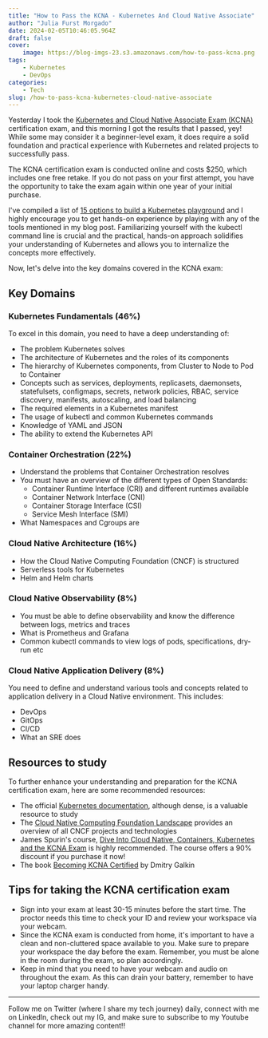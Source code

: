 ```yaml
---
title: "How to Pass the KCNA - Kubernetes And Cloud Native Associate"
author: "Julia Furst Morgado"
date: 2024-02-05T10:46:05.964Z
draft: false
cover:
    image: https://blog-imgs-23.s3.amazonaws.com/how-to-pass-kcna.png
tags: 
    - Kubernetes
    - DevOps
categories: 
    - Tech
slug: /how-to-pass-kcna-kubernetes-cloud-native-associate
---
```


Yesterday I took the [Kubernetes and Cloud Native Associate Exam (KCNA)](https://www.cncf.io/training/certification/kcna/) certification exam, and this morning I got the results that I passed, yey!
While some may consider it a beginner-level exam, it does require a solid foundation and practical experience with Kubernetes and related projects to successfully pass. 

The KCNA certification exam is conducted online and costs $250, which includes one free retake. If you do not pass on your first attempt, you have the opportunity to take the exam again within one year of your initial purchase.

I've compiled a list of [15 options to build a Kubernetes playground](https://www.juliafmorgado.com/posts/15-options-to-build-kubernetes-playground/) and I highly encourage you to get hands-on experience by playing with any of the tools mentioned in my blog post. Familiarizing yourself with the kubectl command line is crucial and the practical, hands-on approach solidifies your understanding of Kubernetes and allows you to internalize the concepts more effectively.

Now, let's delve into the key domains covered in the KCNA exam:

## Key Domains

### Kubernetes Fundamentals (46%)

To excel in this domain, you need to have a deep understanding of:

- The problem Kubernetes solves
- The architecture of Kubernetes and the roles of its components
- The hierarchy of Kubernetes components, from Cluster to Node to Pod to Container
- Concepts such as services, deployments, replicasets, daemonsets, statefulsets, configmaps, secrets, network policies, RBAC, service discovery, manifests, autoscaling, and load balancing
- The required elements in a Kubernetes manifest
- The usage of kubectl and common Kubernetes commands
- Knowledge of YAML and JSON
- The ability to extend the Kubernetes API

### Container Orchestration (22%)

- Understand the problems that Container Orchestration resolves
- You must have an overview of the different types of Open Standards:
  - Container Runtime Interface (CRI) and different runtimes available
  - Container Network Interface (CNI)
  - Container Storage Interface (CSI)
  - Service Mesh Interface (SMI)
- What Namespaces and Cgroups are

### Cloud Native Architecture (16%)

- How the Cloud Native Computing Foundation (CNCF) is structured
- Serverless tools for Kubernetes
- Helm and Helm charts


### Cloud Native Observability (8%)

- You must be able to define observability and know the difference between logs, metrics and traces
- What is Prometheus and Grafana
- Common kubectl commands to view logs of pods, specifications, dry-run etc

### Cloud Native Application Delivery (8%)

You need to define and understand various tools and concepts related to application delivery in a Cloud Native environment. This includes:
- DevOps
- GitOps
- CI/CD
- What an SRE does


## Resources to study

To further enhance your understanding and preparation for the KCNA certification exam, here are some recommended resources:

- The official [Kubernetes documentation](https://kubernetes.io/docs/home/), although dense, is a valuable resource to study
- The [Cloud Native Computing Foundation Landscape](https://landscape.cncf.io/) provides an overview of all CNCF projects and technologies
- James Spurin's course, [Dive Into Cloud Native, Containers, Kubernetes and the KCNA Exam](https://diveinto.com/p/dive-into-cloud-native-containers-kubernetes-and-the-kcna) is highly recommended. The course offers a 90% discount if you purchase it now!
- The book [Becoming KCNA Certified](https://www.amazon.com/Becoming-KCNA-Certified-foundation-Kubernetes/dp/1804613398) by Dmitry Galkin


## Tips for taking the KCNA certification exam

- Sign into your exam at least 30-15 minutes before the start time. The proctor needs this time to check your ID and review your workspace via your webcam.
- Since the KCNA exam is conducted from home, it's important to have a clean and non-cluttered space available to you. Make sure to prepare your workspace the day before the exam. Remember, you must be alone in the room during the exam, so plan accordingly.
- Keep in mind that you need to have your webcam and audio on throughout the exam. As this can drain your battery, remember to have your laptop charger handy.

---
Follow me on Twitter (where I share my tech journey) daily, connect with me on LinkedIn, check out my IG, and make sure to subscribe to my Youtube channel for more amazing content!!
